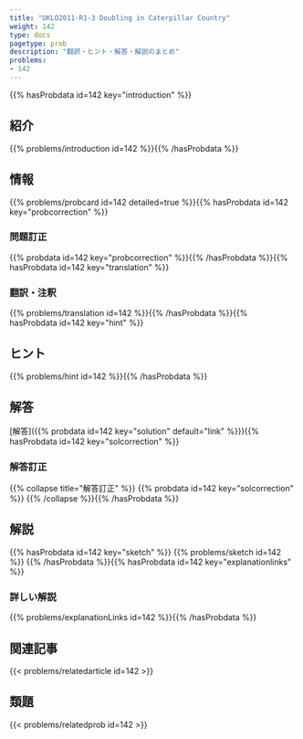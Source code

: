 ```yaml
---
title: "UKLO2011-R1-3 Doubling in Caterpillar Country"
weight: 142
type: docs
pagetype: prob
description: "翻訳・ヒント・解答・解説のまとめ"
problems: 
- 142
---
```


{{% hasProbdata id=142 key="introduction" %}}

## 紹介

{{% problems/introduction id=142 %}}{{% /hasProbdata %}}

## 情報

{{% problems/probcard id=142 detailed=true %}}{{% hasProbdata id=142 key="probcorrection" %}}

### 問題訂正

{{% probdata id=142 key="probcorrection" %}}{{% /hasProbdata %}}{{% hasProbdata id=142 key="translation" %}}

### 翻訳・注釈

{{% problems/translation id=142 %}}{{% /hasProbdata %}}{{% hasProbdata id=142 key="hint" %}}

## ヒント

{{% problems/hint id=142 %}}{{% /hasProbdata %}}

## 解答

[解答]({{% probdata id=142 key="solution" default="link" %}}){{% hasProbdata id=142 key="solcorrection" %}}

### 解答訂正

{{% collapse title="解答訂正" %}}
{{% probdata id=142 key="solcorrection" %}}
{{% /collapse %}}{{% /hasProbdata %}}

## 解説

{{% hasProbdata id=142 key="sketch" %}}
{{% problems/sketch id=142 %}}
{{% /hasProbdata %}}{{% hasProbdata id=142 key="explanationlinks" %}}

### 詳しい解説

{{% problems/explanationLinks id=142 %}}{{% /hasProbdata %}}

## 関連記事

{{< problems/relatedarticle id=142 >}}

## 類題

{{< problems/relatedprob id=142 >}}
